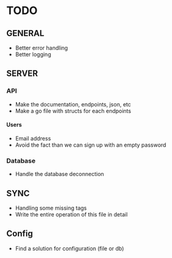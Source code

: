 # TODO

## GENERAL
- Better error handling
- Better logging

## SERVER

### API
- Make the documentation, endpoints, json, etc
- Make a go file with structs for each endpoints
#### Users
  - Email address
  - Avoid the fact than we can sign up with an empty password

### Database
- Handle the database deconnection


## SYNC
- Handling some missing tags
- Write the entire operation of this file in detail

## Config
- Find a solution for configuration (file or db)
